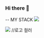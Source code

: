 ### Hi there 👋

<!--
**DevSua/Devsua** is a ✨ _special_ ✨ repository because its `README.md` (this file) appears on your GitHub profile.

Here are some ideas to get you started:

- 🌱 I’m currently learning JavaScript
- 🤔 I’m looking for help with ...
- 💬 Ask me about ...
- 📫 How to reach me: ...
- 😄 Pronouns: ...
- ⚡ Fun fact: ...
-->
--
MY STACK
<img src="https://img.shields.io/badge/{html}-{E34F26}?style={flat}&logo={html}&logoColor={E34F26}"/>

<img src="https://img.shields.io/badge/JavaScript-F7DF1E?
          style=flat		//배지 스타일
          &logo=JS		//로고옆에 텍스트
          &logoColor=white"/>	//로고 컬러
          
